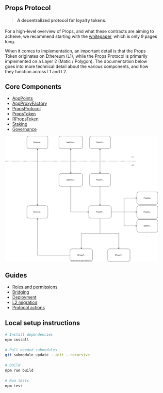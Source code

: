 ## Props Protocol

> #### A decentralized protocol for loyalty tokens.

For a high-level overview of Props, and what these contracts are aiming to acheive, we recommend starting with the [whitepaper](https://www.propsproject.com/hubfs/Props_December_2020/Docs/PropsWhitepaper.pdf), which is only 9 pages long.

When it comes to implementation, an important detail is that the Props Token originates on Ethereum (L1), while the Props Protocol is primarily implemented on a Layer 2 (Matic / Polygon). The documentation below goes into more technical detail about the various components, and how they function across L1 and L2.

## Core Components

- [AppPoints](./docs/AppPoints.md)
- [AppProxyFactory](./docs/AppProxyFactory.md)
- [PropsProtocol](./docs/PropsProtocol.md)
- [PropsToken](./docs/PropsToken.md)
- [RPropsToken](./docs/RPropsToken.md)
- [Staking](./docs/Staking.md)
- [Governance](./docs/Governance.md)

<img src="./docs/diagrams/props-protocol.svg" width="800">

## Guides

- [Roles and permissions](./docs/RolesAndPermissions.md)
- [Bridging](./docs/Bridging.md)
- [Deployment](./docs/Deployment.md)
- [L2 migration](./docs/L2Migration.md)
- [Protocol actions](./docs/ProtocolActions.md)

## Local setup instructions

```bash
# Install dependencies
npm install

# Pull needed submodules
git submodule update --init --recursive

# Build
npm run build

# Run tests
npm test
```
